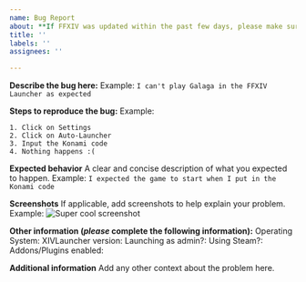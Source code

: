 ```yaml
---
name: Bug Report
about: **If FFXIV was updated within the past few days, please make sure no issues exist for your problem. Updates are very likely to break the program, and it's likely we're already aware of it. Thank you!**
title: ''
labels: ''
assignees: ''

---
```


**Describe the bug here:**
Example: ``I can't play Galaga in the FFXIV Launcher as expected``


**Steps to reproduce the bug:**
Example:
```
1. Click on Settings
2. Click on Auto-Launcher
3. Input the Konami code
4. Nothing happens :(
```


**Expected behavior**
A clear and concise description of what you expected to happen.
Example: ``I expected the game to start when I put in the Konami code``


**Screenshots**
If applicable, add screenshots to help explain your problem.
Example:
![Super cool screenshot](https://i.imgur.com/y99ALui.png)


**Other information (*please* complete the following information):**
  Operating System:
  XIVLauncher version:
  Launching as admin?:
  Using Steam?:
  Addons/Plugins enabled:

**Additional information**
Add any other context about the problem here.
